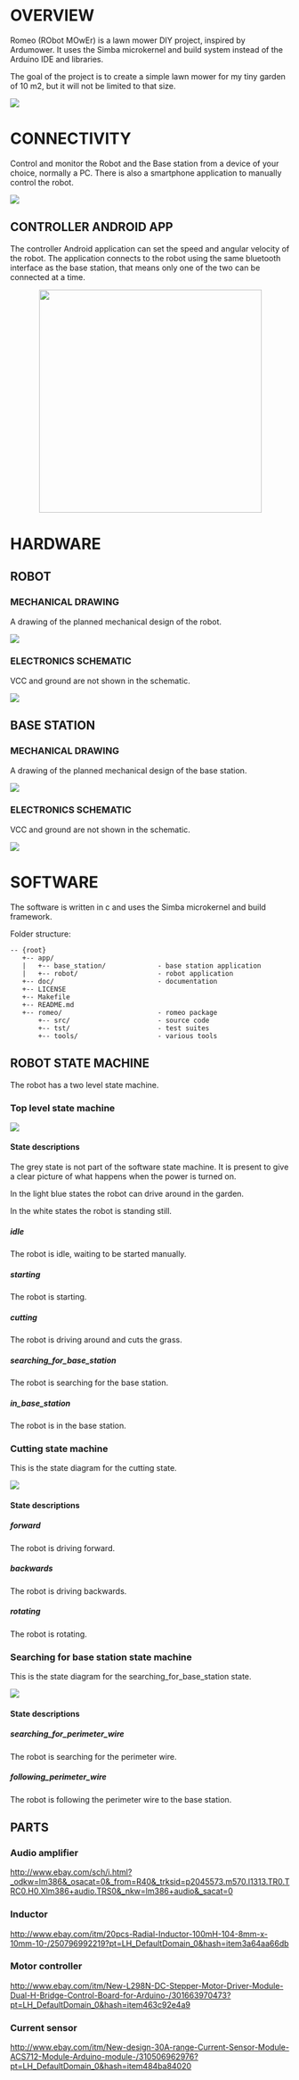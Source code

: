 OVERVIEW
========

Romeo (RObot MOwEr) is a lawn mower DIY project, inspired by
Ardumower. It uses the Simba microkernel and build system instead of
the Arduino IDE and libraries.

The goal of the project is to create a simple lawn mower for my tiny
garden of 10 m2, but it will not be limited to that size.

![](doc/robot.jpg)

CONNECTIVITY
============

Control and monitor the Robot and the Base station from a device of
your choice, normally a PC. There is also a smartphone application to
manually control the robot.

![](doc/connectivity.jpg)

CONTROLLER ANDROID APP
-------------------------
The controller Android application can set the speed and angular
velocity of the robot. The application connects to the robot using the
same bluetooth interface as the base station, that means only one of the two
can be connected at a time.

<div align="center"><img src="doc/controller_app_android.png" width="400"></div>

HARDWARE
========

ROBOT
-----

### MECHANICAL DRAWING

A drawing of the planned mechanical design of the robot.

![](doc/robot_top_left.jpg)

### ELECTRONICS SCHEMATIC

VCC and ground are not shown in the schematic.

![](doc/robot_schematics.jpg)

BASE STATION
------------

### MECHANICAL DRAWING

A drawing of the planned mechanical design of the base station.

![](doc/base_station_top_left.jpg)

### ELECTRONICS SCHEMATIC

VCC and ground are not shown in the schematic.

![](doc/base_station_schematics.jpg)

SOFTWARE
========

The software is written in c and uses the Simba microkernel and build
framework.

Folder structure:

    -- {root}
       +-- app/
       |   +-- base_station/             - base station application
       |   +-- robot/                    - robot application
       +-- doc/                          - documentation
       +-- LICENSE
       +-- Makefile
       +-- README.md
       +-- romeo/                        - romeo package
           +-- src/                      - source code
           +-- tst/                      - test suites
           +-- tools/                    - various tools

ROBOT STATE MACHINE
-------------------
The robot has a two level state machine.

### Top level state machine
![](doc/robot_state_machine.png)

#### State descriptions

The grey state is not part of the software state machine. It is
present to give a clear picture of what happens when the power is
turned on.

In the light blue states the robot can drive around in the garden.

In the white states the robot is standing still.

##### idle
The robot is idle, waiting to be started manually.

##### starting
The robot is starting.

##### cutting
The robot is driving around and cuts the grass.

##### searching_for_base_station
The robot is searching for the base station.

##### in_base_station
The robot is in the base station.

### Cutting state machine
This is the state diagram for the cutting state.

![](doc/robot_state_machine_cutting.png)

#### State descriptions

##### forward
The robot is driving forward.

##### backwards
The robot is driving backwards.

##### rotating
The robot is rotating.

### Searching for base station state machine
This is the state diagram for the searching_for_base_station state.

![](doc/robot_state_machine_searching.png)

#### State descriptions

##### searching_for_perimeter_wire
The robot is searching for the perimeter wire.

##### following_perimeter_wire
The robot is following the perimeter wire to the base station.

PARTS
-----

### Audio amplifier
http://www.ebay.com/sch/i.html?_odkw=lm386&_osacat=0&_from=R40&_trksid=p2045573.m570.l1313.TR0.TRC0.H0.Xlm386+audio.TRS0&_nkw=lm386+audio&_sacat=0

### Inductor
http://www.ebay.com/itm/20pcs-Radial-Inductor-100mH-104-8mm-x-10mm-10-/250796992219?pt=LH_DefaultDomain_0&hash=item3a64aa66db

### Motor controller
http://www.ebay.com/itm/New-L298N-DC-Stepper-Motor-Driver-Module-Dual-H-Bridge-Control-Board-for-Arduino-/301663970473?pt=LH_DefaultDomain_0&hash=item463c92e4a9

### Current sensor
http://www.ebay.com/itm/New-design-30A-range-Current-Sensor-Module-ACS712-Module-Arduino-module-/310506962976?pt=LH_DefaultDomain_0&hash=item484ba84020
